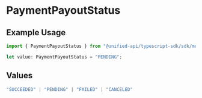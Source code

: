 # PaymentPayoutStatus

## Example Usage

```typescript
import { PaymentPayoutStatus } from "@unified-api/typescript-sdk/sdk/models/shared";

let value: PaymentPayoutStatus = "PENDING";
```

## Values

```typescript
"SUCCEEDED" | "PENDING" | "FAILED" | "CANCELED"
```